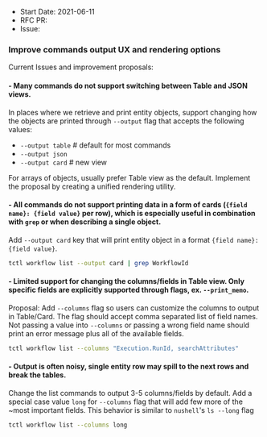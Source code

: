 - Start Date: 2021-06-11
- RFC PR:
- Issue:

### Improve commands output UX and rendering options

Current Issues and improvement proposals:

#### - Many commands do not support switching between Table and JSON views.

In places where we retrieve and print entity objects, support changing how the objects are printed through `--output` flag that accepts the following values:
- `--output table` # default for most commands
- `--output json`
- `--output card` # new view

For arrays of objects, usually prefer Table view as the default. Implement the proposal by creating a unified rendering utility.

#### - All commands do not support printing data in a form of cards (`{field name}: {field value}` per row), which is especially useful in combination with `grep` or when describing a single object.

Add `--output card` key that will print entity object in a format `{field name}: {field value}`.
``` bash
tctl workflow list --output card | grep WorkflowId
```

#### - Limited support for changing the columns/fields in Table view. Only specific fields are explicitly supported through flags, ex. `--print_memo`.

Proposal: Add `--columns` flag so users can customize the columns to output in Table/Card. The flag should accept comma separated list of field names. Not passing a value into `--columns` or passing a wrong field name should print an error message plus all of the available fields.  
``` bash
tctl workflow list --columns "Execution.RunId, searchAttributes"
```

#### - Output is often noisy, single entity row may spill to the next rows and break the tables.

Change the list commands to output 3-5 columns/fields by default. Add a special case value `long` for `--columns` flag that will add few more of the ~most important fields. This behavior is similar to `nushell`'s `ls --long` flag
``` bash
tctl workflow list --columns long
```
